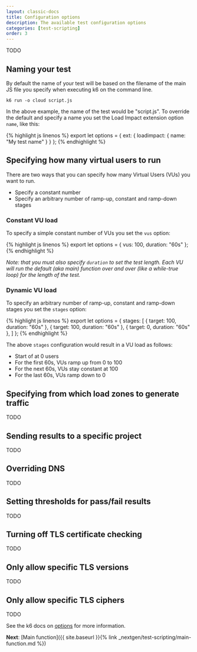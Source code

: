 ```yaml
---
layout: classic-docs
title: Configuration options
description: The available test configuration options
categories: [test-scripting]
order: 3
---
```


TODO

## Naming your test
By default the name of your test will be based on the filename of the main JS file you specify when executing k6 on the command line.

```shell
k6 run -o cloud script.js
```

In the above example, the name of the test would be "script.js". To override the default and specify a name you set the Load Impact extension option `name`, like this:

{% highlight js linenos %}
export let options = {
    ext: {
        loadimpact: {
            name: "My test name"
        }
    }
};
{% endhighlight %}

## Specifying how many virtual users to run
There are two ways that you can specify how many Virtual Users (VUs) you want to run.

- Specify a constant number
- Specify an arbitrary number of ramp-up, constant and ramp-down stages

### Constant VU load
To specify a simple constant number of VUs you set the `vus` option:

{% highlight js linenos %}
export let options = {
    vus: 100,
    duration: "60s"
};
{% endhighlight %}

*Note: that you must also specify `duration` to set the test length. Each VU will run the default (aka main) function over and over (like a while-true loop) for the length of the test.*

### Dynamic VU load
To specify an arbitrary number of ramp-up, constant and ramp-down stages you set the `stages` option:

{% highlight js linenos %}
export let options = {
    stages: [
        { target: 100, duration: "60s" },
        { target: 100, duration: "60s" },
        { target: 0, duration: "60s" },
    ]
};
{% endhighlight %}

The above `stages` configuration would result in a VU load as follows:
- Start of at 0 users
- For the first 60s, VUs ramp up from 0 to 100
- For the next 60s, VUs stay constant at 100
- For the last 60s, VUs ramp down to 0

## Specifying from which load zones to generate traffic
TODO

## Sending results to a specific project
TODO

## Overriding DNS
TODO

## Setting thresholds for pass/fail results
TODO

## Turning off TLS certificate checking
TODO

## Only allow specific TLS versions
TODO

## Only allow specific TLS ciphers
TODO

See the k6 docs on [options](https://docs.k6.io/docs/options) for more information.

**Next**: [Main function]({{ site.baseurl }}{% link _nextgen/test-scripting/main-function.md %})